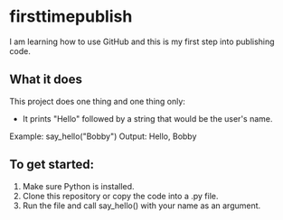 # firsttimepublish
I am learning how to use GitHub and this is my first step into publishing code. 

## What it does
This project does one thing and one thing only:
- It prints "Hello" followed by a string that would be the user's name.

Example:
say_hello("Bobby")
Output: Hello, Bobby

## To get started: 
1. Make sure Python is installed.
2. Clone this repository or copy the code into a .py file.
3. Run the file and call say_hello() with your name as an argument.
